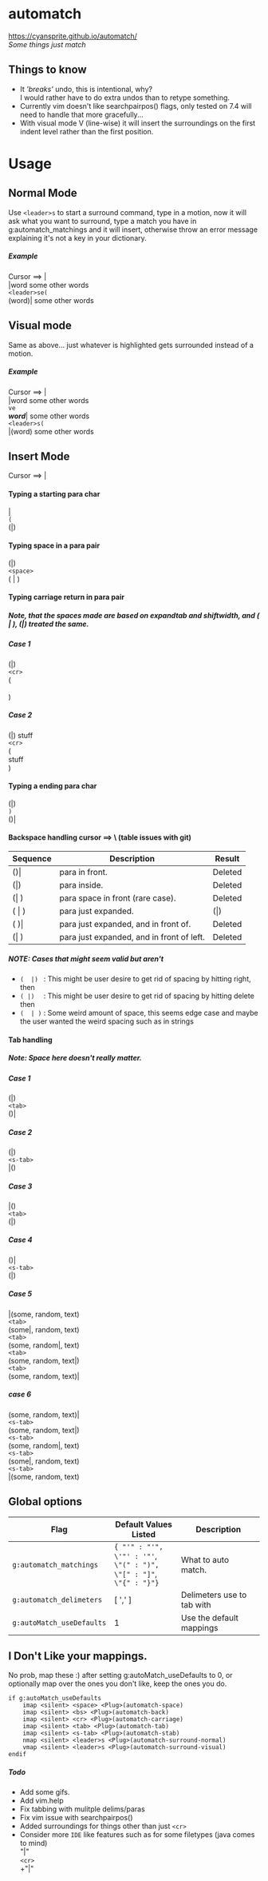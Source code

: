 # automatch
https://cyansprite.github.io/automatch/  
<i>Some things just match</i>

## Things to know

- It *'breaks'* undo, this is intentional, why?  
  I would rather have to do extra undos than to retype something.
- Currently vim doesn't like searchpairpos() flags, only tested on 7.4 will need to handle that more gracefully...
- With visual mode V (line-wise) it will insert the surroundings on the first indent level rather than the first        position.

# Usage 

## Normal Mode
Use `<leader>s` to start a surround command, type in a motion, now it will ask what you want to surround, type a match you have in g:automatch_matchings and it will insert, otherwise throw an error message explaining it's not a key in your dictionary.

##### Example
Cursor ==> |     
|word some other words     
`<leader>se(`    
(word)| some other words    

## Visual mode
Same as above... just whatever is highlighted gets surrounded instead of a motion.

##### Example
Cursor ==> |   
|word some other words   
`ve`  
***word***| some other words   
`<leader>s(`   
|(word) some other words   

## Insert Mode
Cursor ==> |

#### Typing a starting para char
|<br>
`(`<br>
(|)

#### Typing space in a para pair
(|)<br>
`<space>`<br>
( | )

#### Typing carriage return in para pair

##### Note, that the spaces made are based on expandtab and shiftwidth, and ( | ), (|) treated the same.
##### Case 1
(|)<br>
`<cr>`<br>
(<br>
  <br>
)<br>
##### Case 2
 (|) stuff<br>
 `<cr>`<br>
 (<br>
   stuff<br>
 )<br>

#### Typing a ending para char
(|)<br>
`)`<br>
()|<br>

#### Backspace handling cursor ==> \ (table issues with git)
| Sequence        |    Description                            |Result |
| --------------- | ----------------------------------------- |-------|
|     ()\|         | para in front.                            |Deleted|
|     (\|)         | para inside.                              |Deleted|
|     (\| )        | para space in front (rare case).          |Deleted|
|     ( \| )       | para just expanded.                       |(\|)   |
|     (   )\|      | para just expanded, and in front of.      |Deleted|
|     (\|  )       | para just expanded, and in front of left. |Deleted|

##### NOTE: Cases that might seem valid but aren't
- `(  |) `    : This might be user desire to get rid of spacing by hitting
                 right, then <bs>
- `( |)  `    : This might be user desire to get rid of spacing by hitting
                 delete then <bs>
- `(  | )`    : Some weird amount of space, this seems edge case and maybe
                 the user wanted the weird spacing such as in strings
                 
#### Tab handling
##### Note: Space here doesn't really matter.
##### Case 1
(|)<br>
`<tab>`<br>
()|<br>
##### Case 2
(|)<br>
`<s-tab>`<br>
|()<br>
##### Case 3
|()<br>
`<tab>`<br>
(|)<br>
##### Case 4
()|<br>
`<s-tab>`<br>
(|)<br>
##### Case 5
|(some, random, text)<br>
`<tab>`<br>
(some|, random, text)<br>
`<tab>`<br>
(some, random|, text)<br>
`<tab>`<br>
(some, random, text|)<br>
`<tab>`<br>
(some, random, text)|<br>
##### case 6
(some, random, text)|<br>
`<s-tab>`<br>
(some, random, text|)<br>
`<s-tab>`<br>
(some, random|, text)<br>
`<s-tab>`<br>
(some|, random, text)<br>
`<s-tab>`<br>
|(some, random, text)<br>

## Global options

| Flag                        | Default Values Listed | Description                                                                                |
| -------------------         | ---------------------------------                                               | ------------------------------------------------------                                     |
| `g:automatch_matchings`     |  `{ "'" : "'",`<br> `\'"' : '"'`,<br> `\"(" : ")",` <br>`\"[" : "]"`, <br>`\"{" : "}"}`                       | What to auto match.                                                                        |
| `g:automatch_delimeters`    | [ ',' ]                                                                         | Delimeters use to tab with                                                                 |
| `g:autoMatch_useDefaults`   | 1                                                                               | Use the default mappings                    |

## I Don't Like your mappings.
No prob, map these :) after setting g:autoMatch_useDefaults to 0, or optionally map over the ones you don't like, keep the ones you do.
```vim
if g:autoMatch_useDefaults
    imap <silent> <space> <Plug>(automatch-space)
    imap <silent> <bs> <Plug>(automatch-back)
    imap <silent> <cr> <Plug>(automatch-carriage)
    imap <silent> <tab> <Plug>(automatch-tab)
    imap <silent> <s-tab> <Plug>(automatch-stab)
    nmap <silent> <leader>s <Plug>(automatch-surround-normal)
    vmap <silent> <leader>s <Plug>(automatch-surround-visual)
endif
```

##### Todo

- Add some gifs.
- Add vim.help
- Fix tabbing with mulitple delims/paras
- Fix vim issue with searchpairpos()
- Added surroundings for things other than just `<cr>`
- Consider more `IDE` like features such as for some filetypes (java comes to mind)  
  "|"  
  `<cr>`  
  +"|"
